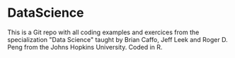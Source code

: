 # DataScience
This is a Git repo with all coding examples and exercices from the specialization "Data Science" taught by Brian Caffo,  Jeff Leek and Roger D. Peng from the Johns Hopkins University. Coded in R.
